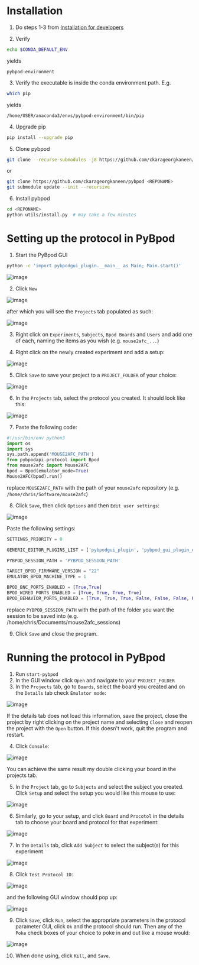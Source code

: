 # Installation

1. Do steps 1-3 from [Installation for developers](https://pybpod.readthedocs.io/en/v1.8.1/getting-started/install.html#installation-for-developers)

2. Verify

```bash
echo $CONDA_DEFAULT_ENV
```

yields

```
pybpod-environment
```

3. Verify the executable is inside the conda environment path. E.g.

```bash
which pip
```

yields

```
/home/USER/anaconda3/envs/pybpod-environment/bin/pip
```

4. Upgrade pip

```bash
pip install --upgrade pip
```

5. Clone pybpod

```bash
git clone --recurse-submodules -j8 https://github.com/ckarageorgkaneen/pybpod <REPONAME>
```

or 

```bash
git clone https://github.com/ckarageorgkaneen/pybpod <REPONAME>
git submodule update --init --recursive
```

6. Install pybpod

```bash
cd <REPONAME>
python utils/install.py  # may take a few minutes
```

# Setting up the protocol in PyBpod

1. Start the PyBpod GUI

```bash
python -c 'import pybpodgui_plugin.__main__ as Main; Main.start()'
```
![image](https://github.com/HenryJFlynn/mouse2afc/assets/130571023/520fb3cd-6d37-4749-9103-3b93f2294cc7)


2. Click `New`

![image](https://github.com/HenryJFlynn/mouse2afc/assets/130571023/b9db7442-3b70-4379-811c-b6fbd115b53c)

after which you will see the `Projects` tab populated as such:

![image](https://github.com/HenryJFlynn/mouse2afc/assets/130571023/e5ecd9dd-013b-47a6-90eb-b1bd28520024)

3. Right click on `Experiments`, `Subjects`, `Bpod Boards` and `Users` and add one of each, naming the items as you wish (e.g. `mouse2afc_...`)

4. Right click on the newly created experiment and add a setup:

![image](https://github.com/HenryJFlynn/mouse2afc/assets/130571023/42b70fd9-c1ad-4cf2-9a0b-0898317c4275)

5. Click `Save` to save your project to a `PROJECT_FOLDER` of your choice:

![image](https://github.com/HenryJFlynn/mouse2afc/assets/130571023/30171cc8-2b02-4a99-8a0a-3651f7266e9e)

6. In the `Projects` tab, select the protocol you created. It should look like this:

![image](https://github.com/HenryJFlynn/mouse2afc/assets/130571023/ec14ca8d-28da-4dc0-a2c5-68ffd833429f)

7. Paste the following code:

```python
#!/usr/bin/env python3
import os
import sys
sys.path.append('MOUSE2AFC_PATH')
from pybpodapi.protocol import Bpod
from mouse2afc import Mouse2AFC
bpod = Bpod(emulator_mode=True)
Mouse2AFC(bpod).run()
```

replace `MOUSE2AFC_PATH` with the path of your `mouse2afc` repository (e.g. `/home/chris/Software/mouse2afc`)

8. Click `Save`, then click `Options` and then `Edit user settings`:

![image](https://github.com/HenryJFlynn/mouse2afc/assets/130571023/1f972368-d0bc-47d6-8718-40f27c3ab29b)

Paste the following settings:

```python
SETTINGS_PRIORITY = 0

GENERIC_EDITOR_PLUGINS_LIST = ['pybpodgui_plugin', 'pybpod_gui_plugin_emulator']

PYBPOD_SESSION_PATH = 'PYBPOD_SESSION_PATH' 

TARGET_BPOD_FIRMWARE_VERSION = "22"
EMULATOR_BPOD_MACHINE_TYPE = 1

BPOD_BNC_PORTS_ENABLED = [True,True]
BPOD_WIRED_PORTS_ENABLED = [True, True, True, True]
BPOD_BEHAVIOR_PORTS_ENABLED = [True, True, True, False, False, False, False, False]
```

replace `PYBPOD_SESSION_PATH` with the path of the folder you want the session to be saved into (e.g. /home/chris/Documents/mouse2afc_sessions)

9. Click `Save` and close the program.

# Running the protocol in PyBpod

1. Run `start-pybpod`
2. In the GUI window click `Open` and navigate to your `PROJECT_FOLDER`
3. In the `Projects` tab, go to `Boards`, select the board you created and on the `Details` tab check `Emulator mode`:

![image](https://github.com/HenryJFlynn/mouse2afc/assets/130571023/7809599d-46c5-4739-a510-5864528de451)

If the details tab does not load this information, save the project, close the project by right clicking on the project name and selecting `Close` and reopen the project with the `Open` button. If this doesn't work, quit the program and restart. 

4. Click `Console`:

![image](https://github.com/HenryJFlynn/mouse2afc/assets/130571023/f45ca25c-d40c-445d-95c0-a035906b040f)

You can achieve the same result my double clicking your board in the projects tab.

5. In the `Project` tab, go to `Subjects` and select the subject you created. Click `Setup` and select the setup you would like this mouse to use:

![image](https://github.com/HenryJFlynn/mouse2afc/assets/130571023/84446c72-5937-4bf5-8560-7803e965e5f6)

6. Similarly, go to your setup, and click `Board` and `Procotol` in the details tab to choose your board and protocol for that experiment:

![image](https://github.com/HenryJFlynn/mouse2afc/assets/130571023/3d1c80de-2167-493e-9109-680f7dbce6d7)

7. In the `Details` tab, click `Add Subject` to select the subject(s) for this experiment

![image](https://github.com/HenryJFlynn/mouse2afc/assets/130571023/06ecbe8c-5bf7-43ac-a276-2811031674c6)

8. Click `Test Protocol IO`:

![image](https://github.com/HenryJFlynn/mouse2afc/assets/130571023/73be05f0-3e50-4502-a6b0-262d61112716)

and the following GUI window should pop up:

![image](https://github.com/HenryJFlynn/mouse2afc/assets/130571023/5e342cfb-a4fa-4bab-8282-5acb75497535)

9. Click `Save`, click `Run`, select the appropriate parameters in the protocol parameter GUI, click `Ok` and the protocol should run. Then any of the `Poke` check boxes of your choice to poke in and out like a mouse would:

![image](https://github.com/HenryJFlynn/mouse2afc/assets/130571023/b3d15233-307a-4d39-b265-526eb7508ab7)

10. When done using, click `Kill`, and `Save`.
